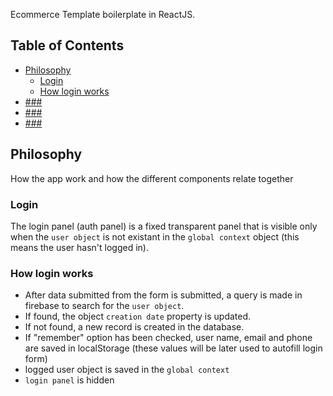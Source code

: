 

Ecommerce Template boilerplate in ReactJS.


## Table of Contents

- [Philosophy](#philosophy)
  - [Login](#login)
  - [How login works](#how-login-works)
- [###](#sending-feedback)
- [###](#sending-feedback)
- [###](#sending-feedback)
 

## Philosophy

How the app work and how the different components relate together

### Login

The login panel (auth panel) is a fixed transparent panel that is visible only when the `user object` is not existant in the `global context` object (this means the user hasn't logged in).

### How login works

- After data submitted from the form is submitted, a query is made in firebase to search for the `user object`.
- If found, the object  `creation date` property is updated.
- If not found, a new record is created in the database.
- If "remember" option has been checked, user name, email and phone are saved in localStorage (these values will be later used to autofill login form)
- logged user object is saved in the `global context`
- `login panel` is hidden
